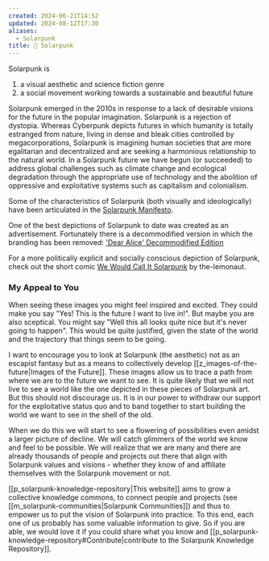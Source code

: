 ```yaml
---
created: 2024-06-21T14:52
updated: 2024-08-12T17:30
aliases:
  - Solarpunk
title: 🌲 Solarpunk
---
```

Solarpunk is 
1) a visual aesthetic and science fiction genre
2) a social movement working towards a sustainable and beautiful future

Solarpunk emerged in the 2010s in response to a lack of desirable visions for the future in the popular imagination. Solarpunk is a rejection of dystopia. Whereas Cyberpunk depicts futures in which humanity is totally estranged from nature, living in dense and bleak cities controlled by megacorporations, Solarpunk is imagining human societies that are more egalitarian and decentralized and are seeking a harmonious relationship to the natural world. In a Solarpunk future we have begun (or succeeded) to address global challenges such as climate change and ecological degradation through the appropriate use of technology and the abolition of oppressive and exploitative systems such as capitalism and colonialism.

Some of the characteristics of Solarpunk (both visually and ideologically) have been articulated in the [Solarpunk Manifesto](https://www.re-des.org/es/a-solarpunk-manifesto/).

One of the best depictions of Solarpunk to date was created as an advertisement. Fortunately there is a decommodified version in which the branding has been removed: ['Dear Alice' Decommodified Edition](https://www.youtube.com/watch?v=UqJJktxCY9U)

For a more politically explicit and socially conscious depiction of Solarpunk, check out the short comic [We Would Call It Solarpunk](https://www.reddit.com/r/solarpunk/comments/16kem1g/we_would_call_it_solarpunk_comic_by_thelemonaut/) by the-lemonaut.

### My Appeal to You
When seeing these images you might feel inspired and excited. They could make you say "Yes! This is the future I want to live in!". But maybe you are also sceptical. You might say "Well this all looks quite nice but it's never going to happen". This would be quite justified, given the state of the world and the trajectory that things seem to be going.

I want to encourage you to look at Solarpunk (the aesthetic) not as an escapist fantasy but as a means to collectively develop [[z_images-of-the-future|Images of the Future]]. These images allow us to trace a path from where we are to the future we want to see. It is quite likely that we will not live to see a world like the one depicted in these pieces of Solarpunk art. But this should not discourage us. It is in our power to withdraw our support for the exploitative status quo and to band together to start building the world we want to see in the shell of the old. 

When we do this we will start to see a flowering of possibilities even amidst a larger picture of decline. We will catch glimmers of the world we know and feel to be possible. We will realize that we are many and there are already thousands of people and projects out there that align with Solarpunk values and visions - whether they know of and affiliate themselves with the Solarpunk movement or not.

[[p_solarpunk-knowledge-repository|This website]] aims to grow a collective knowledge commons, to connect people and projects (see [[m_solarpunk-communities|Solarpunk Communities]]) and thus to empower us to put the vision of Solarpunk into practice. To this end, each one of us probably has some valuable information to give. So if you are able, we would love it if you could share what you know and [[p_solarpunk-knowledge-repository#Contribute|contribute to the Solarpunk Knowledge Repository]].